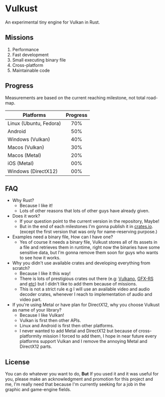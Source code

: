 # Vulkust
An experimental tiny engine for Vulkan in Rust.

## Missions
 1. Performance
 2. Fast development
 3. Small executing binary file
 4. Cross-platform
 5. Maintainable code

## Progress
Measurements are based on the current reaching milestone, not total road-map.

| Platforms             | Progress |
| --------------------- |:--------:|
| Linux (Ubuntu, Fedora)| 70%      |
| Android               | 50%      |
| Windows (Vulkan)      | 40%      |
| Macos (Vulkan)        | 30%      |
| Macos (Metal)         | 20%      |
| iOS (Metal)           | 00%      |
| Windows (DirectX12)   | 00%      |

## FAQ
- Why Rust?
  - Because I like it!
  - Lots of other reasons that lots of other guys have already given.
- Does it work?
  - If your question point to the current version in the repository, Maybe!
  - But in the end of each milestones I'm gonna publish it in [crates.io](crates.io). (except the first version that was only for name-reserving purpose.)
- Examples need a binary file, How can I have one?
  - Yes of course it needs a binary file, Vulkust stores all of its assets in a file and retrieves them in runtime, right now the binaries have some sensitive data, but I'm gonna remove them soon for guys who wants to see how it works.
- Why you didn't use available crates and developing everything from scratch?
  - Because I like it this way!
  - There is lots of prestigious crates out there (e.g: [Vulkano](https://github.com/vulkano-rs/vulkano), [GFX-RS](https://github.com/gfx-rs/gfx) and [etc](https://github.com/rust-unofficial/awesome-rust#graphics)) but I didn't like to add them because of missions.
  - This is not a strict rule e.g I will use an available video and audio decoder crates, whenever I reach to implementation of audio and video part.
- If you're using Metal or have plan for DirectX12, why you choose Vulkust as name of your library?
  - Because I like Vulkan!
  - Vulkan is first then other APIs.
  - Linux and Android is first then other platforms.
  - I never wanted to add Metal and DirectX12 but because of cross-platformity mission I forced to add them, I hope in near future every platforms support Vulkan and I remove the annoying Metal and DirectX12 parts.

## License
You can do whatever you want to do, **But** If you used it and it was useful for you, please make an acknowledgment and promotion for this project and me, I'm really need that because I'm currently seeking for a job in the graphic and game-engine fields.
